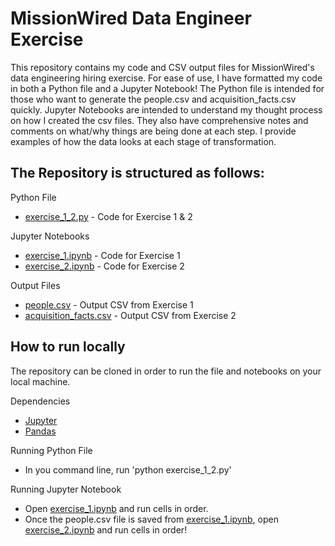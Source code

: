 # MissionWired Data Engineer Exercise
This repository contains my code and CSV output files for MissionWired's data engineering hiring exercise. For ease of use, I have formatted my code in both a Python file and a Jupyter Notebook! The Python file is intended for those who want to generate the people.csv and acquisition_facts.csv quickly. Jupyter Notebooks are intended to understand my thought process on how I created the csv files. They also have comprehensive notes and comments on what/why things are being done at each step. I provide examples of how the data looks at each stage of transformation.

## The Repository is structured as follows:

Python File
- [exercise_1_2.py](https://github.com/dugad059/missionwired-data-engineering-project/blob/master/exercise_1_2.py) - Code for Exercise 1 & 2

Jupyter Notebooks
- [exercise_1.ipynb](https://github.com/dugad059/missionwired-data-engineering-project/blob/master/exercise_1.ipynb) - Code for Exercise 1
- [exercise_2.ipynb](https://github.com/dugad059/missionwired-data-engineering-project/blob/master/exercise_2.ipynb) - Code for Exercise 2

Output Files
- [people.csv](https://github.com/dugad059/missionwired-data-engineering-project/blob/master/people.csv) - Output CSV from Exercise 1
- [acquisition_facts.csv](https://github.com/dugad059/missionwired-data-engineering-project/blob/master/acquisition_facts.csv) - Output CSV from Exercise 2

## How to run locally
The repository can be cloned in order to run the file and notebooks on your local machine.

Dependencies
- [Jupyter](https://jupyter.org/install)
- [Pandas](https://pandas.pydata.org/docs/getting_started/install.html) 

Running Python File
- In you command line, run 'python exercise_1_2.py'

Running Jupyter Notebook
- Open [exercise_1.ipynb](https://github.com/dugad059/missionwired-data-engineering-project/blob/master/exercise_1.ipynb) and run cells in order.
- Once the people.csv file is saved from [exercise_1.ipynb](https://github.com/dugad059/missionwired-data-engineering-project/blob/master/exercise_1.ipynb), open [exercise_2.ipynb](https://github.com/dugad059/missionwired-data-engineering-project/blob/master/exercise_2.ipynb) and run cells in order! 

